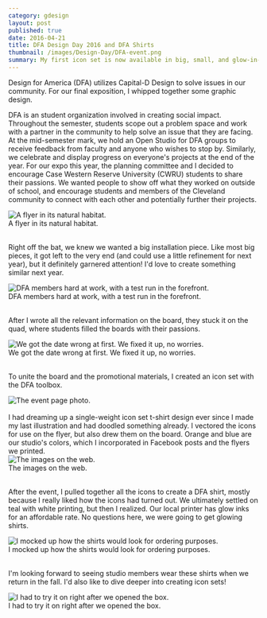 ```yaml
---
category: gdesign
layout: post
published: true
date: 2016-04-21
title: DFA Design Day 2016 and DFA Shirts
thumbnail: /images/Design-Day/DFA-event.png
summary: My first icon set is now available in big, small, and glow-in-the-dark.
---
```

Design for America (DFA) utilizes Capital-D Design to solve issues in our community. For our final exposition, I whipped together some graphic design.

DFA is an student organization involved in creating social impact. Throughout the semester, students scope out a problem space and work with a partner in the community to help solve an issue that they are facing. At the mid-semester mark, we hold an Open Studio for DFA groups to receive feedback from faculty and anyone who wishes to stop by. Similarly, we celebrate and display progress on everyone's projects at the end of the year. For our expo this year, the planning committee and I decided to encourage Case Western Reserve University (CWRU) students to share their passions. We wanted people to show off what they worked on outside of school, and encourage students and members of the Cleveland community to connect with each other and potentially further their projects.
<div class = "post-image">
<img alt ="A flyer in its natural habitat." src= "/images/Design-Day/design-day-flyer.jpg"/> <br/>
A flyer in its natural habitat. 
</div>
<br/>

Right off the bat, we knew we wanted a big installation piece. Like most big pieces, it got left to the very end (and could use a little refinement for next year), but it definitely garnered attention! 
I'd  love to create something similar next year. 
<div class = "post-image">
<img alt ="DFA members hard at work, with a test run in the forefront." src= "/images/Design-Day/board-2.jpg"/> <br/>
DFA members hard at work, with a test run in the forefront. 
</div>
<br/>

After I wrote all the relevant information on the board, they stuck it on the quad, where students filled the boards with their passions.
<div class = "post-image">
<img alt ="We got the date wrong at first. We fixed it up, no worries." src= "/images/Design-Day/board-1.jpg"/> <br/>
We got the date wrong at first. We fixed it up, no worries.
</div>
<br/>


To unite the board and the promotional materials, I created an icon set with the DFA toolbox.

<div class = "post-image">
<img alt ="The event page photo." src= "/images/Design-Day/DFA-event.png"/> <br/>
</div>
<br/>
I had dreaming up a single-weight icon set t-shirt design ever since I made my last illustration and had doodled something already. I vectored the icons for use on the flyer, but also drew them on the board. Orange and blue are our studio's colors, which I incorporated in Facebook posts and the flyers we printed.
<div class = "post-image">
<img alt ="The images on the web." src= "/images/Design-Day/design-day-flyer-digital.png"/> <br/>
The images on the web. 
</div>
<br/>

After the event, I pulled together all the icons to create a DFA shirt, mostly because I really liked how the icons had turned out. We ultimately settled on teal with white printing, but then I realized. Our local printer has glow inks for an affordable rate. No questions here, we were going to get glowing shirts. 
<div class = "post-image">
<img alt ="I mocked up how the shirts would look for ordering purposes." src= "/images/Design-Day/sample.png"/> <br/>
I mocked up how the shirts would look for ordering purposes.
</div>
<br/>

I'm looking forward to seeing studio members wear these shirts when we return in the fall. I'd also like to dive deeper into creating icon sets!
<div class = "post-image">
<img alt ="I had to try it on right after we opened the box." src= "/images/Design-Day/shirt.jpg"/> <br/>
I had to try it on right after we opened the box.
</div>
<br/>




